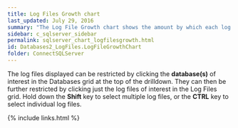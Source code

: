 ```yaml
---
title: Log Files Growth chart
last_updated: July 29, 2016
summary: "The Log File Growth chart shows the amount by which each log file is growing over time."
sidebar: c_sqlserver_sidebar
permalink: sqlserver_chart_logfilesgrowth.html
id: Databases2_LogFiles.LogFileGrowthChart
folder: ConnectSQLServer
---
```



The log files displayed can be restricted by clicking the **database(s)** of interest in the Databases grid at the top of the drilldown. They can then be further restricted by clicking just the log files of interest in the Log Files grid. Hold down the **Shift** key to select multiple log files, or the **CTRL** key to select individual log files.


{% include links.html %}

